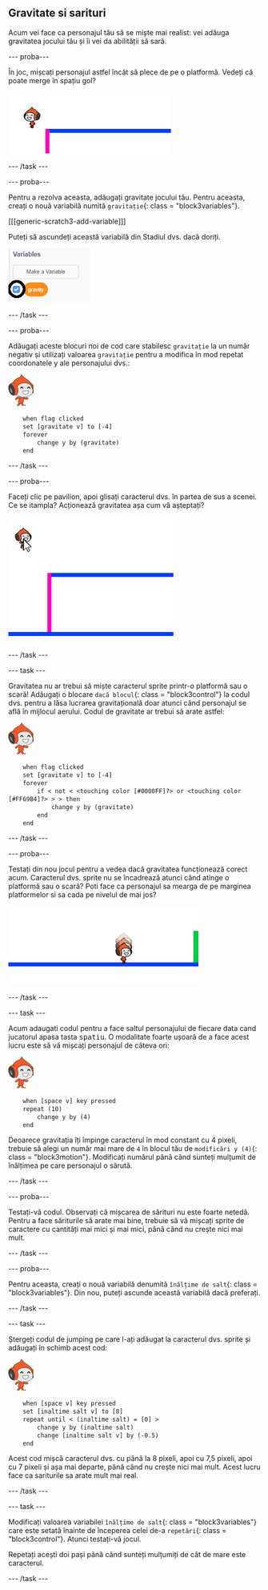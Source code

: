 ## Gravitate si sarituri

Acum vei face ca personajul tău să se miște mai realist: vei adăuga gravitatea jocului tău și îi vei da abilității să sară.

\--- proba\---

În joc, mișcați personajul astfel încât să plece de pe o platformă. Vedeți că poate merge în spațiu gol?

![captură de ecran](images/dodge-no-gravity.png)

\--- /task \---

\--- proba\---

Pentru a rezolva aceasta, adăugați gravitate jocului tău. Pentru aceasta, creați o nouă variabilă numită `gravitație`{: class = "block3variables"}.

[[[generic-scratch3-add-variable]]]

Puteți să ascundeți această variabilă din Stadiul dvs. dacă doriți.

![captură de ecran](images/dodge-gravity-annotated.png)

\--- /task \---

\--- proba\---

Adăugați aceste blocuri noi de cod care stabilesc `gravitație` la un număr negativ și utilizați valoarea `gravitație` pentru a modifica în mod repetat coordonatele y ale personajului dvs.:

![pictori de mers pe jos pico](images/pico_walking_sprite.png)

```blocks3
    when flag clicked
    set [gravitate v] to [-4]
    forever
        change y by (gravitate)
    end
```

\--- /task \---

\--- proba\---

Faceți clic pe pavilion, apoi glisați caracterul dvs. în partea de sus a scenei. Ce se itampla? Acționează gravitatea așa cum vă așteptați?

![captură de ecran](images/dodge-gravity-drag.png)

\--- /task \---

\--- task \---

Gravitatea nu ar trebui să miște caracterul sprite printr-o platformă sau o scară! Adăugați o blocare `dacă blocul`{: class = "block3control"} la codul dvs. pentru a lăsa lucrarea gravitațională doar atunci când personajul se află în mijlocul aerului. Codul de gravitate ar trebui să arate astfel:

![pictori de mers pe jos pico](images/pico_walking_sprite.png)

```blocks3
    when flag clicked
    set [gravitate v] to [-4]
    forever
        if < not < <touching color [#0000FF]?> or <touching color [#FF69B4]?> > > then
            change y by (gravitate)
        end
    end
```

\--- /task \---

\--- proba\---

Testați din nou jocul pentru a vedea dacă gravitatea funcționează corect acum. Caracterul dvs. sprite nu se încadrează atunci când atinge o platformă sau o scară? Poti face ca personajul sa mearga de pe marginea platformelor si sa cada pe nivelul de mai jos?

![captură de ecran](images/dodge-gravity-test.png)

\--- /task \---

\--- task \---

Acum adaugati codul pentru a face saltul personajului de fiecare data cand jucatorul apasa tasta <kbd>spatiu</kbd>. O modalitate foarte ușoară de a face acest lucru este să vă mișcați personajul de câteva ori:

![pictori de mers pe jos pico](images/pico_walking_sprite.png)

```blocks3
    when [space v] key pressed
    repeat (10)
        change y by (4)
    end
```

Deoarece gravitația îți împinge caracterul în mod constant cu 4 pixeli, trebuie să alegi un număr mai mare de `4` în blocul tău de `modificări y (4)`{: class = "block3motion"}. Modificați numărul până când sunteți mulțumit de înălțimea pe care personajul o sărută.

\--- /task \---

\--- proba\---

Testați-vă codul. Observați că mișcarea de sărituri nu este foarte netedă. Pentru a face săriturile să arate mai bine, trebuie să vă mișcați sprite de caractere cu cantități mai mici și mai mici, până când nu crește nici mai mult.

\--- /task \---

\--- proba\---

Pentru aceasta, creați o nouă variabilă denumită `înălțime de salt`{: class = "block3variables"}. Din nou, puteți ascunde această variabilă dacă preferați.

\--- /task \---

\--- task \---

Ștergeți codul de jumping pe care l-ați adăugat la caracterul dvs. sprite și adăugați în schimb acest cod:

![pictori de mers pe jos pico](images/pico_walking_sprite.png)

```blocks3
    when [space v] key pressed
    set [inaltime salt v] to [8]
    repeat until < (inaltime salt) = [0] >
        change y by (inaltime salt)
        change [inaltime salt v] by (-0.5)
    end
```

Acest cod mișcă caracterul dvs. cu până la 8 pixeli, apoi cu 7,5 pixeli, apoi cu 7 pixeli și așa mai departe, până când nu crește nici mai mult. Acest lucru face ca sariturile sa arate mult mai real.

\--- /task \---

\--- task \---

Modificați valoarea variabilei `înălțime de salt`{: class = "block3variables"} care este setată înainte de începerea celei de-a `repetări`{: class = "block3control"}. Atunci testați-vă jocul.

Repetați acești doi pași până când sunteți mulțumiți de cât de mare este caracterul.

\--- /task \---
